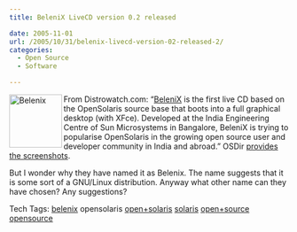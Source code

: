 ```yaml
---
title: BeleniX LiveCD version 0.2 released

date: 2005-11-01
url: /2005/10/31/belenix-livecd-version-02-released-2/
categories:
  - Open Source
  - Software

---
```

<img width="95" height="96" align="left" alt="Belenix" id="image98" src="http://www.fslog.com/wp-content/uploads/2006/01/belenix_small.png.thumbnail.jpg" />From Distrowatch.com: &#8220;[BeleniX][1] is the first live CD based on the OpenSolaris source base that boots into a full graphical desktop (with XFce). Developed at the India Engineering Centre of Sun Microsystems in Bangalore, BeleniX is trying to popularise OpenSolaris in the growing open source user and developer community in India and abroad.&#8221; OSDir [provides the screenshots][2].

But I wonder why they have named it as Belenix. The name suggests that it is some sort of a GNU/Linux distribution. Anyway what other name can they have chosen? Any suggestions?

<div>
  Tech Tags: <a rel="tag" href="http://technorati.com/tag/belenix">belenix</a> opensolaris <a rel="tag" href="http://technorati.com/tag/open+solaris">open+solaris</a> <a rel="tag" href="http://technorati.com/tag/solaris">solaris</a> <a rel="tag" href="http://technorati.com/tag/open+source">open+source</a> <a rel="tag" href="http://technorati.com/tag/opensource">opensource</a> <a rel="tag" href="http://technorati.com/tag/" />
</div>

 [1]: http://belenix.sarovar.org/belenix_home.html
 [2]: http://shots.osdir.com/slideshows/slideshow.php?release=485&slide=1